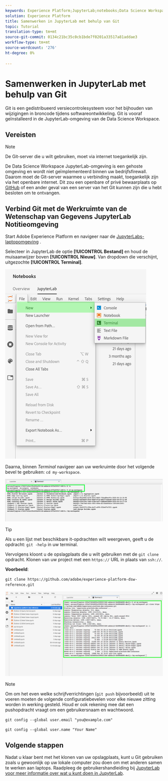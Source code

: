 ```yaml
---
keywords: Experience Platform;JupyterLab;notebooks;Data Science Workspace;popular topics;Git;Github
solution: Experience Platform
title: Samenwerken in JupyterLab met behulp van Git
topic: Tutorial
translation-type: tm+mt
source-git-commit: 0134c21bc35c0cb1bde7f0201a33517a81addae3
workflow-type: tm+mt
source-wordcount: '276'
ht-degree: 0%

---
```



# Samenwerken in JupyterLab met behulp van Git

Git is een gedistribueerd versiecontrolesysteem voor het bijhouden van wijzigingen in broncode tijdens softwareontwikkeling. Git is vooraf geïnstalleerd in de JupyterLab-omgeving van de Data Science Workspace.

## Vereisten

>[!NOTE]
> De Git-server die u wilt gebruiken, moet via internet toegankelijk zijn.

De Data Science Workspace JupyterLab-omgeving is een gehoste omgeving en wordt niet geïmplementeerd binnen uw bedrijfsfirewall. Daarom moet de Git-server waarmee u verbinding maakt, toegankelijk zijn via het openbare internet. Dit zou een openbare of privé bewaarplaats op [GitHub](https://github.com/) of een ander geval van een server van het Git kunnen zijn die u hebt besloten om te ontvangen.

## Verbind Git met de Werkruimte van de Wetenschap van Gegevens JupyterLab Notitieomgeving

Start Adobe Experience Platform en navigeer naar de [JupyterLabs-laptopomgeving](https://platform.adobe.com/notebooks/jupyterLab) .

Selecteer in JupyterLab de optie **[!UICONTROL Bestand]** en houd de muisaanwijzer boven **[!UICONTROL Nieuw]**. Van dropdown die verschijnt, uitgezochte **[!UICONTROL Terminal]**.

![JupyterLab Nav](../images/jupyterlab/tutorials/open-terminal.png)

Daarna, binnen *Terminal* navigeer aan uw werkruimte door het volgende bevel te gebruiken: `cd my-workspace`.

![cd-werkruimte](../images/jupyterlab/tutorials/find-workspace.png)

>[!TIP]
> Als u een lijst met beschikbare it-opdrachten wilt weergeven, geeft u de opdracht: `git -help` in uw terminal.

Vervolgens kloont u de opslagplaats die u wilt gebruiken met de `git clone` opdracht. Klonen van uw project met een `https://` URL in plaats van `ssh://`.

**Voorbeeld**:

`git clone https://github.com/adobe/experience-platform-dsw-reference.git`

![klonen](../images/jupyterlab/tutorials/git-collaboration.png)

>[!NOTE]
> Om om het even welke schrijfverrichtingen (`git push` bijvoorbeeld) uit te voeren moeten de volgende configuratiebevelen voor elke nieuwe zitting worden in werking gesteld. Houd er ook rekening mee dat een pushopdracht vraagt om een gebruikersnaam en wachtwoord.
>
>`git config --global user.email "you@example.com"`
>
>`git config --global user.name "Your Name"`

## Volgende stappen

Nadat u klaar bent met het klonen van uw opslagplaats, kunt u Git gebruiken zoals u gewoonlijk op uw lokale computer zou doen om met anderen samen te werken aan laptops. Raadpleeg de gebruikershandleiding bij [JupyterLab voor meer informatie over wat u kunt doen in JupyterLab](./overview.md).
